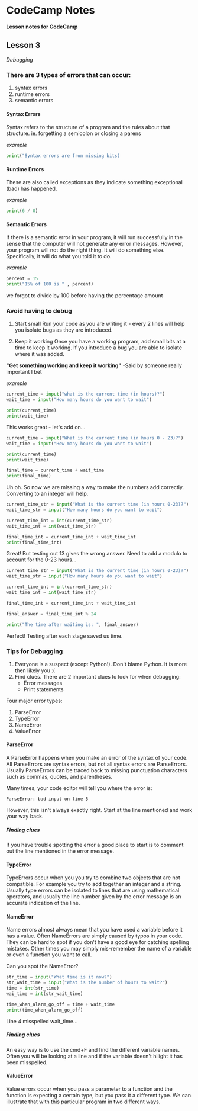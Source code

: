 # CodeCamp Notes

**Lesson notes for CodeCamp**

## Lesson 3
*Debugging*

### There are 3 types of errors that can occur:
1. syntax errors
2. runtime errors
3. semantic errors

#### Syntax Errors
Syntax refers to the structure of a program and the rules about that structure.
ie. forgetting a semicolon or closing a parens

*example* 
```python
print("Syntax errors are from missing bits)
```

#### Runtime Errors
These are also called exceptions as they indicate something exceptional (bad) has happened.

*example*
```python
print(6 / 0)
```

#### Semantic Errors
If there is a semantic error in your program, it will run successfully in the sense that the computer will not generate any error messages. However, your program will not do the right thing. It will do something else. Specifically, it will do what you told it to do.

*example*
```python
percent = 15
print("15% of 100 is " , percent)
```
we forgot to divide by 100 before having the percentage amount

### Avoid having to debug
1. Start small
Run your code as you are writing it - every 2 lines will help you isolate bugs as they are introduced.

2. Keep it working 
Once you have a working program, add small bits at a time to keep it working. If you introduce a bug you are able to isolate where it was added.

__**"Get something working and keep it working"**__
-Said by someone really important I bet

*example*
``` python
current_time = input("what is the current time (in hours)?")
wait_time = input("How many hours do you want to wait")

print(current_time)
print(wait_time)
```
This works great - let's add on...

``` python
current_time = input("What is the current time (in hours 0 - 23)?")
wait_time = input("How many hours do you want to wait")

print(current_time)
print(wait_time)

final_time = current_time + wait_time
print(final_time)
```
Uh oh. So now we are missing a way to make the numbers add correctly. Converting to an integer will help.

``` python
current_time_str = input("What is the current time (in hours 0-23)?")
wait_time_str = input("How many hours do you want to wait")

current_time_int = int(current_time_str)
wait_time_int = int(wait_time_str)

final_time_int = current_time_int + wait_time_int
print(final_time_int)
```
Great! But testing out 13 gives the wrong answer. Need to add a modulo to account for the 0-23 hours...

``` python
current_time_str = input("What is the current time (in hours 0-23)?")
wait_time_str = input("How many hours do you want to wait")

current_time_int = int(current_time_str)
wait_time_int = int(wait_time_str)

final_time_int = current_time_int + wait_time_int

final_answer = final_time_int % 24

print("The time after waiting is: ", final_answer)
```

Perfect! Testing after each stage saved us time.

### Tips for Debugging
1. Everyone is a suspect (except Python!). Don't blame Python. It is more then likely you :(
2. Find clues. There are 2 important clues to look for when debugging:
    * Error messages
    * Print statements

Four major error types:
1. ParseError
2. TypeError
3. NameError
4. ValueError

#### ParseError
A ParseError happens when you make an error of the syntax of your code. All ParseErrors are syntax errors, but not all syntax errors are ParseErrors.
Usually ParseErrors can be traced back to missing punctuation characters such as commas, quotes, and parentheses.

Many times, your code editor will tell you where the error is: 
```
ParseError: bad input on line 5
```
However, this isn't always exactly right. Start at the line mentioned and work your way back.  

##### Finding clues
If you have trouble spotting the error a good place to start is to comment out the line mentioned in the error message.

#### TypeError
TypeErrors occur when you you try to combine two objects that are not compatible. For example you try to add together an integer and a string. Usually type errors can be isolated to lines that are using mathematical operators, and usually the line number given by the error message is an accurate indication of the line.

#### NameError
Name errors almost always mean that you have used a variable before it has a value. Often NameErrors are simply caused by typos in your code. They can be hard to spot if you don’t have a good eye for catching spelling mistakes. Other times you may simply mis-remember the name of a variable or even a function you want to call. 

Can you spot the NameError?
``` python
str_time = input("What time is it now?")
str_wait_time = input("What is the number of hours to wait?")
time = int(str_time)
wai_time = int(str_wait_time)

time_when_alarm_go_off = time + wait_time
print(time_when_alarm_go_off)
```
Line 4 misspelled wait_time... 

##### Finding clues
An easy way is to use the cmd+F and find the different variable names. Often you will be looking at a line and if the variable doesn't hilight it has been misspelled.

#### ValueError
Value errors occur when you pass a parameter to a function and the function is expecting a certain type, but you pass it a different type. We can illustrate that with this particular program in two different ways.
